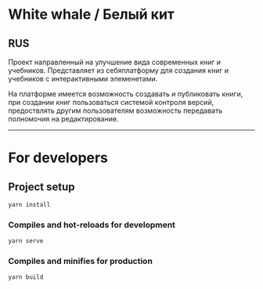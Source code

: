 
# White whale / Белый кит

## RUS

Проект направленный на улучшение вида современных книг и учебников. 
Представляет из себяплатформу для создания книг и учебников с 
интерактивными элеменетами. 

На платформе имеется возможность создавать и публиковать книги, 
при создании книг пользоваться системой контроля версий, 
предоствлять другим пользователям возможность передавать полномочия
на редактирование.

___
# For developers
## Project setup
```bash
yarn install
```

### Compiles and hot-reloads for development
```bash
yarn serve
```

### Compiles and minifies for production
```bash
yarn build
```
